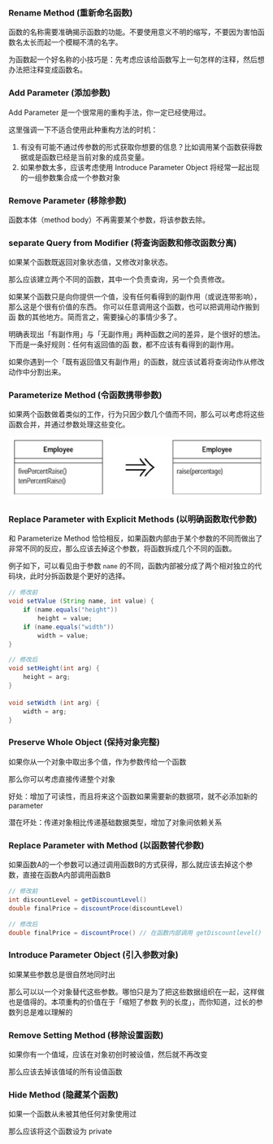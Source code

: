 ### Rename Method (重新命名函数)

函数的名称需要准确揭示函数的功能。不要使用意义不明的缩写，不要因为害怕函数名太长而起一个模糊不清的名字。

为函数起一个好名称的小技巧是：先考虑应该给函数写上一句怎样的注释，然后想办法把注释变成函数名。

### Add Parameter (添加参数)

Add Parameter 是一个很常用的重构手法，你一定已经使用过。

这里强调一下不适合使用此种重构方法的时机：
1. 有没有可能不通过传参数的形式获取你想要的信息？比如调用某个函数获得数据或是函数已经是当前对象的成员变量。
2. 如果参数太多，应该考虑使用 Introduce Parameter Object 将经常一起出现的一组参数集合成一个参数对象

### Remove Parameter (移除参数)

函数本体（method body）不再需要某个参数，将该参数去除。

### separate Query from Modifier (将查询函数和修改函数分离)

如果某个函数既返回对象状态值，又修改对象状态。

那么应该建立两个不同的函数，其中一个负责查询，另一个负责修改。

如果某个函数只是向你提供一个值，没有任何看得到的副作用（或说连带影响），那么这是个很有价值的东西。 你可以任意调用这个函数，也可以把调用动作搬到函 数的其他地方。简而言之，需要操心的事情少多了。

明确表现出「有副作用」与「无副作用」两种函数之间的差异，是个很好的想法。 下而是一条好规则：任何有返回值的函 数，都不应该有看得到的副作用。

如果你遇到一个「既有返回值又有副作用」的函数，就应该试着将查询动作从修改 动作中分割出来。

### Parameterize Method (令函数携带参数)

如果两个函数做着类似的工作，行为只因少数几个值而不同，那么可以考虑将这些函数合并，并通过参数处理这些变化。

![image](../image/parameterize_method.png)

### Replace Parameter with Explicit Methods (以明确函数取代参数)

和 Parameterize Method 恰恰相反，如果函数内部由于某个参数的不同而做出了非常不同的反应，那么应该去掉这个参数，将函数拆成几个不同的函数。

例子如下，可以看见由于参数 `name` 的不同，函数内部被分成了两个相对独立的代码块，此时分拆函数是个更好的选择。

``` Java
// 修改前
void setValue (String name, int value) { 
    if (name.equals("height")) 
        height = value; 
    if (name.equals("width")) 
        width = value; 
}
```

``` Java
// 修改后
void setHeight(int arg) { 
    height = arg; 
}

void setWidth (int arg) { 
    width = arg; 
}
```

### Preserve Whole Object (保持对象完整)

如果你从一个对象中取出多个值，作为参数传给一个函数

那么你可以考虑直接传递整个对象

好处：增加了可读性，而且将来这个函数如果需要新的数据项，就不必添加新的 parameter

潜在坏处：传递对象相比传递基础数据类型，增加了对象间依赖关系

### Replace Parameter with Method (以函数替代参数)

如果函数A的一个参数可以通过调用函数B的方式获得，那么就应该去掉这个参数，直接在函数A内部调用函数B

``` Java
// 修改前
int discountLevel = getDiscountLevel()
double finalPrice = discountProce(discountLevel)
```

``` Java
// 修改后
double finalPrice = discountProce() // 在函数内部调用 getDiscountlevel()
```

### Introduce Parameter Object (引入参数对象)

如果某些参数总是很自然地同时出

那么可以以一个对象替代这些参数。哪怕只是为了把这些数据组织在一起，这样做也是值得的。本项重构的价值在于「缩短了参数 列的长度」，而你知道，过长的参数列总是难以理解的

### Remove Setting Method (移除设置函数)

如果你有一个值域，应该在对象初创时被设值，然后就不再改变

那么应该去掉该值域的所有设值函数

### Hide Method (隐藏某个函数)

如果一个函数从未被其他任何对象使用过

那么应该将这个函数设为 private

### 









